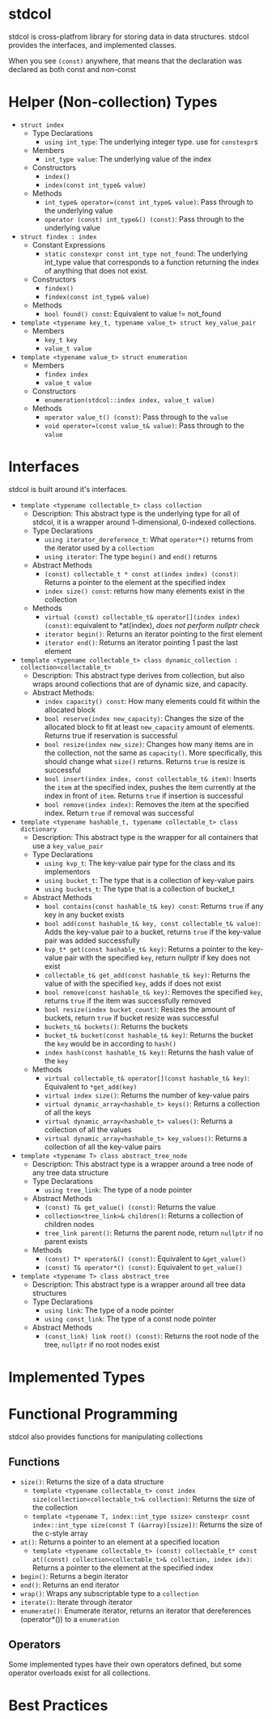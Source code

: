 # stdcol
stdcol is cross-platfrom library for storing data in data structures.
stdcol provides the interfaces, and implemented classes.

When you see `(const)` anywhere, that means that the declaration was declared as both const and non-const

# Helper (Non-collection) Types
* `struct index`
    * Type Declarations
        * `using int_type`: The underlying integer type. use for `constexpr`s
    * Members
        * `int_type value`: The underlying value of the index
    * Constructors
        * `index()`
        * `index(const int_type& value)`
    * Methods
        * `int_type& operator=(const int_type& value)`: Pass through to the underlying value
        * `operator (const) int_type&() (const)`: Pass through to the underlying value
* `struct findex : index`
    * Constant Expressions
        * `static constexpr const int_type not_found`: The underlying int_type value that corresponds to a function returning the index of anything that does not exist.
    * Constructors
        * `findex()`
        * `findex(const int_type& value)`
    * Methods
        * `bool found() const`: Equivalent to value != not_found
* `template <typename key_t, typename value_t> struct key_value_pair`
    * Members
        * `key_t key`
        * `value_t value`
* `template <typename value_t> struct enumeration`
    * Members
        * `findex index`
        * `value_t value`
    * Constructors
        * `enumeration(stdcol::index index, value_t value)`
    * Methods
        * `operator value_t() (const)`: Pass through to the `value`
        * `void operator=(const value_t& value)`: Pass through to the `value`

# Interfaces
stdcol is built around it's interfaces.
* `template <typename collectable_t> class collection`
    * Description: This abstract type is the underlying type for all of stdcol, it is a wrapper around 1-dimensional, 0-indexed collections.
    * Type Declarations
        * `using iterator_dereference_t`: What `operator*()` returns from the iterator used by a `collection`
        * `using iterator`: The type `begin()` and `end()` returns
    * Abstract Methods
        * `(const) collectable_t * const at(index index) (const)`: Returns a pointer to the element at the specified index
        * `index size() const`: returns how many elements exist in the collection
    * Methods
        * `virtual (const) collectable_t& operator[](index index) (const)`: equivalent to *at(index), *does not perform nullptr check*
        * `iterator begin()`: Returns an iterator pointing to the first element
        * `iterator end()`: Returns an iterator pointing 1 past the last element
* `template <typename collectable_t> class dynamic_collection : collection<collectable_t>`
    * Description: This abstract type derives from collection, but also wraps around collections that are of dynamic size, and capacity.
    * Abstract Methods:
        * `index capacity() const`: How many elements could fit within the allocated block
        * `bool reserve(index new_capacity)`: Changes the size of the allocated block to fit at least `new_capacity` amount of elements. Returns true if reservation is successful
        * `bool resize(index new_size)`: Changes how many items are in the collection, not the same as `capacity()`. More specifically, this should change what `size()` returns. Returns `true` is resize is successful
        * `bool insert(index index, const collectable_t& item)`: Inserts the `item` at the specified index, pushes the item currently at the index in front of `item`. Returns `true` if insertion is successful
        * `bool remove(index index)`: Removes the item at the specified index. Return `true` if removal was successful
* `template <typename hashable_t, typename collectable_t> class dictionary`
    * Description: This abstract type is the wrapper for all containers that use a `key_value_pair`
    * Type Declarations
        * `using kvp_t`: The key-value pair type for the class and its implementors
        * `using bucket_t`: The type that is a collection of key-value pairs
        * `using buckets_t`: The type that is a collection of bucket_t
    * Abstract Methods
        * `bool contains(const hashable_t& key) const`: Returns `true` if any key in any bucket exists
        * `bool add(const hashable_t& key, const collectable_t& value)`: Adds the key-value pair to a bucket, returns `true` if the key-value pair was added successfully
        * `kvp_t* get(const hashable_t& key)`: Returns a pointer to the key-value pair with the specified `key`, return nullptr if key does not exist
        * `collectable_t& get_add(const hashable_t& key)`: Returns the value of with the specified `key`, adds if does not exist
        * `bool remove(const hashable_t& key)`: Removes the specified `key`, returns `true` if the item was successfully removed
        * `bool resize(index bucket_count)`: Resizes the amount of buckets, return `true` if bucket resize was successful
        * `buckets_t& buckets()`: Returns the buckets
        * `bucket_t& bucket(const hashable_t& key)`: Returns the bucket the `key` would be in according to `hash()`
        * `index hash(const hashable_t& key)`: Returns the hash value of the `key`
    * Methods
        * `virtual collectable_t& operator[](const hashable_t& key)`: Equivalent to `*get_add(key)`
        * `virtual index size()`: Returns the number of key-value pairs
        * `virtual dynamic_array<hashable_t> keys()`: Returns a collection of all the keys
        * `virtual dynamic_array<hashable_t> values()`: Returns a collection of all the values
        * `virtual dynamic_array<hashable_t> key_values()`: Returns a collection of all the key-value pairs
* `template <typename T> class abstract_tree_node`
    * Description: This abstract type is a wrapper around a tree node of any tree data structure
    * Type Declarations
        * `using tree_link`: The type of a node pointer
    * Abstract Methods
        * `(const) T& get_value() (const)`: Returns the value
        * `collection<tree_link>& children()`: Returns a collection of children nodes
        * `tree_link parent()`: Returns the parent node, return `nullptr` if no parent exists
    * Methods
        * `(const) T* operator&() (const)`: Equivalent to `&get_value()`
        * `(const) T& operator*() (const)`: Equivalent to `get_value()`
* `template <typename T> class abstract_tree`
    * Description: This abstract type is a wrapper around all tree data structures
    * Type Declarations
        * `using link`: The type of a node pointer
        * `using const_link`: The type of a const node pointer
    * Abstract Methods
        * `(const_link) link root() (const)`: Returns the root node of the tree, `nullptr` if no root nodes exist

# Implemented Types

# Functional Programming
stdcol also provides functions for manipulating collections

## Functions
* `size()`: Returns the size of a data structure
    * `template <typename collectable_t> const index size(collection<collectable_t>& collection)`: Returns the size of the collection
    * `template <typename T, index::int_type ssize> constexpr cosnt index::int_type size(const T (&array)[ssize])`: Returns the size of the c-style array
* `at()`: Returns a pointer to an element at a specified location
    * `template <typename collectable_t> (const) collectable_t* const at((const) collection<collectable_t>& collection, index idx)`: Returns a pointer to the element at the specified index
* `begin()`: Returns a begin iterator
* `end()`: Returns an end iterator
* `wrap()`: Wraps any subscriptable type to a `collection`
* `iterate()`: Iterate through iterator
* `enumerate()`: Enumerate iterator, returns an iterator that dereferences (operator*()) to a `enumeration`

## Operators
Some implemented types have their own operators defined, but some operator overloads exist for all collections.

# Best Practices
